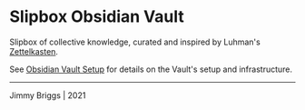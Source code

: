 
# Slipbox Obsidian Vault

Slipbox of collective knowledge, curated and inspired by Luhman's [Zettelkasten](zettelkasten.de).

See [Obsidian Vault Setup](3-Resources/Meta/Obsidian%20Vault%20Setup.md) for details on the Vault's setup and infrastructure.

***

Jimmy Briggs | 2021